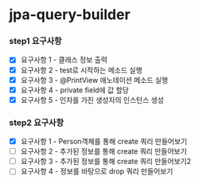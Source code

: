 # jpa-query-builder

### step1 요구사항
- [x] 요구사항 1 - 클래스 정보 출력
- [x] 요구사항 2 - test로 시작하는 메소드 실행
- [x] 요구사항 3 - @PrintView 애노테이션 메소드 실행
- [x] 요구사항 4 - private field에 값 할당
- [x] 요구사항 5 - 인자를 가진 생성자의 인스턴스 생성

### step2 요구사항
- [x] 요구사항 1 - Person객체를 통해 create 쿼리 만들어보기
- [ ] 요구사항 2 - 추가된 정보를 통해 create 쿼리 만들어보기
- [ ] 요구사항 3 - 추가된 정보를 통해 create 쿼리 만들어보기2
- [ ] 요구사항 4 - 정보를 바탕으로 drop 쿼리 만들어보기
